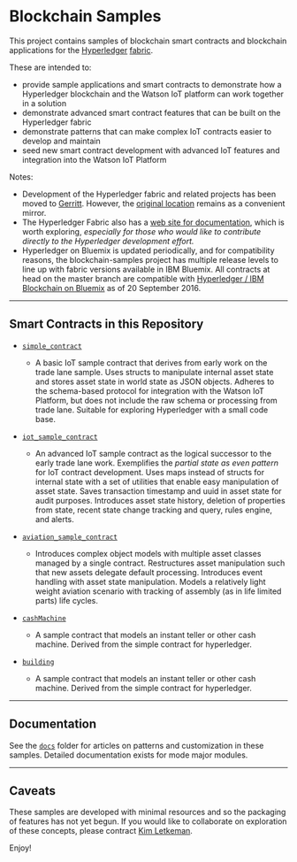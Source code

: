 # Blockchain Samples

This project contains samples of blockchain smart contracts and blockchain applications for the [Hyperledger](https://github.com/hyperledger) [fabric](https://github.com/hyperledger/fabric). 

These are intended to:

- provide sample applications and smart contracts to demonstrate how a Hyperledger blockchain and the Watson IoT platform can work together in a solution
- demonstrate advanced smart contract features that can be built on the Hyperledger fabric
- demonstrate patterns that can make complex IoT contracts easier to develop and maintain
- seed new smart contract development with advanced IoT features and integration into the Watson IoT Platform

Notes:

- Development of the Hyperledger fabric and related projects has been moved to [Gerritt](https://gerrit.hyperledger.org/r/#/admin/projects/). However, the [original location](https://github.com/hyperledger/fabric/) remains as a convenient mirror. 
- The Hyperledger Fabric also has a [web site for documentation](http://hyperledger-fabric.readthedocs.io/en/latest/), which is worth exploring, *especially for those who would like to contribute directly to the Hyperledger development effort.*
- Hyperledger on Bluemix is updated periodically, and for compatibility reasons, the blockchain-samples project has multiple release levels to line up with fabric versions available in IBM Bluemix. All contracts at head on the master branch are compatible with [Hyperledger / IBM Blockchain on Bluemix](http://www.ibm.com/blockchain/bluemix.html) as of 20 September 2016.

---

## Smart Contracts in this Repository

- [`simple_contract`](https://github.com/ibm-watson-iot/blockchain-samples/tree/master/contracts/basic/simple_contract)
    - A basic IoT sample contract that derives from early work on the trade lane sample. Uses structs to manipulate internal asset state and stores asset state in world state as JSON objects. Adheres to the schema-based protocol for integration with the Watson IoT Platform, but does not include the raw schema or processing from trade lane. Suitable for exploring Hyperledger with a small code base.

- [`iot_sample_contract`](https://github.com/ibm-watson-iot/blockchain-samples/tree/master/contracts/advanced/iot_sample_contract)
    - An advanced IoT sample contract as the logical successor to the early trade lane work. Exemplifies the _partial state as even pattern_ for IoT contract development. Uses maps instead of structs for internal state with a set of utilities that enable easy manipulation of asset state. Saves transaction timestamp and uuid in asset state for audit purposes. Introduces asset state history, deletion of properties from state, recent state change tracking and query, rules engine, and alerts.
    
- [`aviation_sample_contract`](https://github.com/ibm-watson-iot/blockchain-samples/tree/master/contracts/industry/aviation_sample_contract)
    - Introduces complex object models with multiple asset classes managed by a single contract. Restructures asset manipulation such that new assets delegate default processing. Introduces event handling with asset state manipulation. Models a relatively light weight aviation scenario with tracking of assembly (as in life limited parts) life cycles.

- [`cashMachine`](https://github.com/ibm-watson-iot/blockchain-samples/tree/master/contracts/industry/cashMachine)
    - A sample contract that models an instant teller or other cash machine. Derived from the simple contract for hyperledger.

- [`building`](https://github.com/ibm-watson-iot/blockchain-samples/tree/master/contracts/industry/building)
    - A sample contract that models an instant teller or other cash machine. Derived from the simple contract for hyperledger.

---

## Documentation

See the [`docs`](https://github.com/ibm-watson-iot/blockchain-samples/tree/master/docs) folder for articles on patterns and customization in these samples. Detailed documentation exists for mode major modules.

---

## Caveats

These samples are developed with minimal resources and so the packaging of features has not yet begun. If you would like to collaborate on exploration of these concepts, please contract [Kim Letkeman](mailto:kletkeman@ca.ibm.com).

Enjoy!
